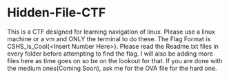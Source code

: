 # Hidden-File-CTF
This is a CTF designed for learning navigation of linux. Please use a linux machine or a vm and ONLY the terminal to do these. The Flag Format is CSHS_is_Cool{&lt;Insert Number Here>}. Please read the Readme.txt files in every folder before attempting to find the flag. I will also be adding more files here as time goes on so be on the lookout for that. If you are done with the medium ones(Coming Soon), ask me for the OVA file for the hard one. 
